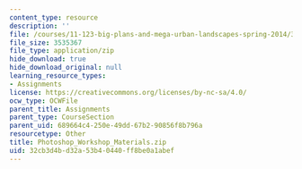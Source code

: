 ```yaml
---
content_type: resource
description: ''
file: /courses/11-123-big-plans-and-mega-urban-landscapes-spring-2014/32cb3d4bd32a53b40440ff8be0a1abef_Photoshop_Workshop_Materials.zip
file_size: 3535367
file_type: application/zip
hide_download: true
hide_download_original: null
learning_resource_types:
- Assignments
license: https://creativecommons.org/licenses/by-nc-sa/4.0/
ocw_type: OCWFile
parent_title: Assignments
parent_type: CourseSection
parent_uid: 689664c4-250e-49dd-67b2-90856f8b796a
resourcetype: Other
title: Photoshop_Workshop_Materials.zip
uid: 32cb3d4b-d32a-53b4-0440-ff8be0a1abef
---
```

